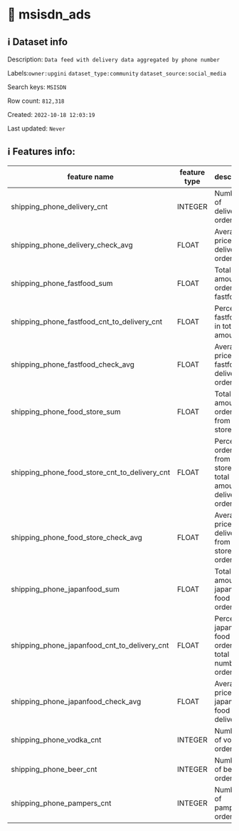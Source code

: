 # 📖 msisdn_ads 
## ℹ️ Dataset info 
Description: `Data feed with delivery data aggregated by phone number` 

Labels:`owner:upgini` `dataset_type:community` `dataset_source:social_media` 

Search keys: `MSISDN`

Row count: `812,318`

Created: `2022-10-18 12:03:19` 

Last updated: `Never` 

## ℹ️ Features info:
|feature name|feature type|descrition|
|---|---|---|
|shipping_phone_delivery_cnt|INTEGER|Number of delivery orders|
|shipping_phone_delivery_check_avg|FLOAT|Average price of delivery orders|
|shipping_phone_fastfood_sum|FLOAT|Total amount of orders of fastfood|
|shipping_phone_fastfood_cnt_to_delivery_cnt|FLOAT|Percent of  fastfood in total amount|
|shipping_phone_fastfood_check_avg|FLOAT|Average price of fastfood delivery orders|
|shipping_phone_food_store_sum|FLOAT|Total amount of orders from stores|
|shipping_phone_food_store_cnt_to_delivery_cnt|FLOAT|Percent of  orders from stores in total amount of delivery orders|
|shipping_phone_food_store_check_avg|FLOAT|Average price of delivery from stores orders|
|shipping_phone_japanfood_sum|FLOAT|Total amount of  japanese food orders|
|shipping_phone_japanfood_cnt_to_delivery_cnt|FLOAT|Percent of  japanese food orders in total number of orders|
|shipping_phone_japanfood_check_avg|FLOAT|Average price of japanese food delivery|
|shipping_phone_vodka_cnt|INTEGER|Number of vodka orders|
|shipping_phone_beer_cnt|INTEGER|Number of beer orders|
|shipping_phone_pampers_cnt|INTEGER|Number of pampers orders|
